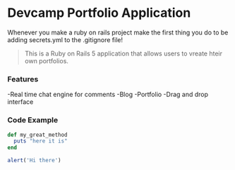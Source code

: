 # Devcamp Portfolio Application

Whenever you make a ruby on rails project make the first thing you do to be adding secrets.yml to the .gitignore file!

>This is a Ruby on Rails 5 application that allows users to vreate hteir own portfolios.

### Features

-Real time chat engine for comments
-Blog
-Portfolio
-Drag and drop interface

### Code Example

```ruby 
def my_great_method
  puts "here it is"
end
```
```javascript
alert('Hi there')
```